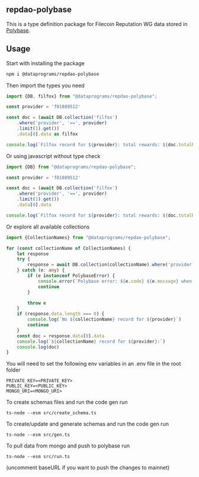 ## repdao-polybase

This is a type definition package for Filecoin Reputation WG data stored in [Polybase](https://polybase.xyz/).

## Usage
Start with installing the package
```bash
npm i @dataprograms/repdao-polybase
```

Then import the types you need
```typescript
import {DB, filfox} from "@dataprograms/repdao-polybase";

const provider = 'f01889512'

const doc = (await DB.collection('filfox')
    .where('provider', '==', provider)
    .limit(1).get())
    .data[0].data as filfox

console.log(`Filfox record for ${provider}: total rewards: ${doc.totalRewards}`)
```

Or using javascript without type check
```javascript
import {DB} from "@dataprograms/repdao-polybase";

const provider = 'f01889512'

const doc = (await DB.collection('filfox')
    .where('provider', '==', provider)
    .limit(1).get())
    .data[0].data

console.log(`Filfox record for ${provider}: total rewards: ${doc.totalRewards}`)
```

Or explore all available collections
```typescript
import {CollectionNames} from "@dataprograms/repdao-polybase";

for (const collectionName of CollectionNames) {
    let response
    try {
        response = await DB.collection(collectionName).where('provider', '==', provider).limit(1).get()
    } catch (e: any) {
        if (e instanceof PolybaseError) {
            console.error(`Polybase error: ${e.code} ${e.message} when retrieving ${collectionName} record for ${provider}`)
            continue
        }

        throw e
    }
    if (response.data.length === 0) {
        console.log(`No ${collectionName} record for ${provider}`)
        continue
    }
    const doc = response.data[0].data
    console.log(`${collectionName} record for ${provider}:`)
    console.log(doc)
}
```

You will need to set the following env variables in an .env file in the root folder

```
PRIVATE_KEY=<PRIVATE_KEY>
PUBLIC_KEY=<PUBLIC_KEY>
MONGO_URI=<MONGO_URI>
```

To create schemas files and run the code gen run

```
ts-node --esm src/create_schema.ts
```

To create/update and generate schemas and run the code gen run

```
ts-node --esm src/gen.ts
```

To pull data from mongo and push to polybase run 

```
ts-node --esm src/run.ts
```

(uncomment baseURL if you want to push the changes to mainnet)